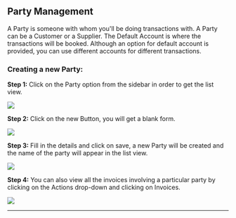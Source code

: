 <!-- add-next-prev-links -->
## Party Management

A Party is someone with whom you'll be doing transactions with. A Party can be a Customer or a Supplier. The Default Account is where the transactions will be booked. Although an
option for default account is provided, you can use different accounts for different transactions.  

### Creating a new Party:

**Step 1:** Click on the Party option from the sidebar in order to get the list view.

<img  src="/accounting/assets/img/partylist.png"
      class="screenshot"
/>

**Step 2:** Click on the new Button, you will get a blank form.

<img  src="/accounting/assets/img/partyform.png"
      class="screenshot"
/>

**Step 3:** Fill in the details and click on save, a new Party will be created and the name of the party will appear in the list view.

<img  src="/accounting/assets/img/newparty.png"
      class="screenshot"
/>

**Step 4:** You can also view all the invoices involving a particular party by clicking on the Actions drop-down and clicking on Invoices.

<img  src="/accounting/assets/img/partyinvoices.png"
      class="screenshot"
/>

---
